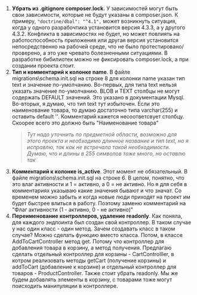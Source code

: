 # 
1. **Убрать из .gitignore composer.lock.** У зависимостей могут быть свои зависимости, которые не будут указаны в composer.json. К примеру, `"doctrine/dbal": "^4.1",` может возникнуть ситуация, когда у одного разрабочтика установится версия 4.3.3, а у другого 4.3.2. Конфликта в зависимостях не будет, но может повлиять на работоспособность приложения или другая версия установится непосредственно на рабочей среде, что не было протестировано/проверено, а это уже чревато болезненными ситуациями. В разработке бибилиотек можно не фиксировать composer.lock, а при создании проекта стоит. 
2. **Тип и комментарий к колонке name**. В файле migrations\schema.init.sql на строке 8 для колонки name указан тип text и значение по-умолчанию. Во-первых, для типа text нельзя указать значение по-умолчанию. BLOB и TEXT столбцы не могут содержать DEFAULT значений. Это указано в документации Mysql. Во-вторых, я думаю, что тип text тут избыточен. Если это наименование товара, то думаю достаточно типа varchar(255) и оставить default ''. Комментарий кажется несоответсвует столбцу. Скоорее всего это должно быть "Наименование товара" 
   >*Тут надо уточнить по предметной области, возможно для этого проекта и необходимо длинное название и тип text, но я исправлю, так как не встречала такой необходимости. Думаю, что и длины в 255 символов тоже много, но оставлю так* 
3. **Комментарий к колонке is_active**. Этот момент не обязательный. В файле migrations\schema.init.sql на строке 6. В целом, понятно, что это влаг активности и 1 = активно, а 0 = не активно. Но я для себя в комментариях указываю какие значения бывают и что значат. Со временем можно забыть и когда новые люди приходят на проект им будет быстрее влиться в работу. Поэтому заменю комментарий на "Флаг активности (1 - активно, 0 - не активно)"
4. **Переименование контроллеров, удаление readonly**. Как поняла, для каждого эндпоинта был создан свой контроллер. В таком случае у нас один класс - один метод. Зачем создавать класс в таком случае? Можно сделать функцию вместо класса. Потом, в классе AddToCartController метод get. Потому что контроллер для добавления товара в корзину, а метод получения. Предлагаю сделать отдельный контроллер для корзины - CartControlller, в котром реализовать методы getCart (получение корзины) и addToCart (добавление к корзине) и отдельный контроллер для товаров - ProductController. Также стоит убрать readonly. Мы же будем добавлять элементы в корзину, с товарами тоже могут поисходить манипуляции в контроллере.  